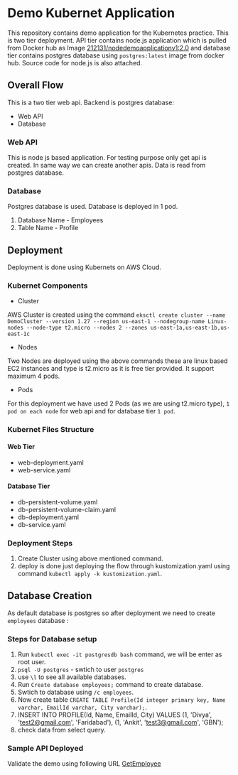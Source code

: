 # **Demo Kubernet Application**
This repository contains demo application for the Kubernetes practice. This is two tier deployment. API tier contains node.js application which is pulled from Docker hub as Image [212131/nodedemoapplicationv1:2.0](https://hub.docker.com/layers/212131/nodedemoapplicationv1/2.0/images/sha256:ffb9a5cf96b6a725e120454c81c70cb007388b8ab710798367b8f792c98fb493) and database tier contains postgres database using `postgres:latest` image from docker hub. Source code for node.js is also attached.

## **Overall Flow**

This is a two tier web api. Backend is postgres database:
* Web API
* Database

### **Web API**
This is node js based application. For testing purpose only get api is created. In same way we can create another apis. 
Data is read from postgres database.

### **Database**
Postgres database is used. Database is deployed in 1 pod.
1. Database Name - Employees
2. Table Name - Profile

## **Deployment**

Deployment is done using Kubernets on AWS Cloud.

### **Kubernet Components**
* Cluster

AWS Cluster is created using the command `eksctl create cluster --name DemoCluster --version 1.27 --region us-east-1 --nodegroup-name Linux-nodes --node-type t2.micro --nodes 2 --zones us-east-1a,us-east-1b,us-east-1c`

* Nodes

Two Nodes are deployed using the above commands these are linux based EC2 instances and type is t2.micro as it is free tier provided. It support maximum 4 pods.

* Pods

For this deployment we have used 2 Pods (as we are using t2.micro type), `1 pod on each node` for web api and for database tier `1 pod`.

###  **Kubernet Files Structure**

#### **Web Tier**
* web-deployment.yaml
* web-service.yaml

#### **Database Tier**
* db-persistent-volume.yaml
* db-persistent-volume-claim.yaml
* db-deployment.yaml
* db-service.yaml

### **Deployment Steps**

1. Create Cluster using above mentioned command.
1. deploy is done just deploying the flow through kustomization.yaml using command
   `kubectl apply -k kustomization.yaml`.

## **Database Creation**

As default database is postgres so after deployment we need to create ``employees`` database :

### **Steps for Database setup**

1. Run ``kubectl exec -it postgresdb bash`` command, we will be enter as root user.
2. ``psql -U postgres`` - swtich to user ``postgres``
3. use ``\l`` to see all available databases.
4. Run ``Create database employees;`` command to create database.
5. Swtich to database using ``/c employees``.
6. Now create table ``CREATE TABLE Profile(Id integer primary key, Name varchar, EmailId varchar, City varchar);``.
8. INSERT INTO PROFILE(Id, Name, EmailId, City) VALUES (1, 'Divya', 'test2@gmail.com', 'Faridabad'), (1, 'Ankit', 'test3@gmail.com', 'GBN');
9. check data from select query.

### **Sample API Deployed**

Validate the demo using following URL [GetEmployee](http://af8960eb776c14f12aea78899a4364b3-1968178488.us-east-1.elb.amazonaws.com:5000/api/v1/employees)
 




